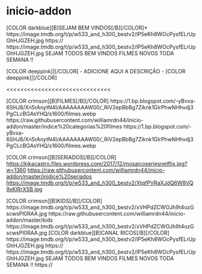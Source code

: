 # inicio-addon

<channels>
<channel>
<name>[COLOR darkblue][B]SEJAM BEM VINDOS[/B][/COLOR]</name>*
<thumbnail>https://image.tmdb.org/t/p/w533_and_h300_bestv2/lP5eKh8WOcPysfELrUpGhHJGZEH.jpg</thumbnail>
<externallink>https://</externallink>
<fanart>https://image.tmdb.org/t/p/w533_and_h300_bestv2/lP5eKh8WOcPysfELrUpGhHJGZEH.jpg</fanart>
<info>SEJAM TODOS BEM VINDOS FILMES NOVOS TODA SEMANA !!<info>


[COLOR deeppink]|[/COLOR] - ADICIONE AQUI A DESCRIÇÃO - [COLOR deeppink]|[/COLOR]</info>
</channel>
</channels>

<<<<<<<<<<<<<<<<<<<<<<<<<<<<<<


<channels>
<channel>
<name>[COLOR crimson][B]FILMES[/B][/COLOR]</name>
<thumbnail>https://1.bp.blogspot.com/-yBvxa-6SHJ8/Xn5rAnytN4I/AAAAAAAAW00/_RiV2epBbBg7Zlknk1GlrPhwNHhvdj3PgCLcBGAsYHQ/s1600/filmes.webp</thumbnail>
<externallink>https://raw.githubusercontent.com/williamrdn44/inicio-addon/master/indice%20categorias%20filmes</externallink>
<fanart>https://1.bp.blogspot.com/-yBvxa-6SHJ8/Xn5rAnytN4I/AAAAAAAAW00/_RiV2epBbBg7Zlknk1GlrPhwNHhvdj3PgCLcBGAsYHQ/s1600/filmes.webp</fanart>
<info>

<channels>
<channel>

<name>[COLOR crimson][B]SERIADOS[/B][/COLOR]</name>
<thumbnail>https://kikacastro.files.wordpress.com/2017/12/mosaicoseriesnetflix.jpg?w=1360</thumbnail>
<externallink>https://raw.githubusercontent.com/williamrdn44/inicio-addon/master/inidice%20seriados</externallink>
<fanart>https://image.tmdb.org/t/p/w533_and_h300_bestv2/XtqfPVRaXJdQ6W8VQ9xKlRrXSB.jpg</fanart>
<info>
</channel>

<channel>
<name>[COLOR crimson][B]KIDS[/B][/COLOR]</name>
<thumbnail>https://image.tmdb.org/t/p/w533_and_h300_bestv2/xVHPdZCWOJh9t4ozGscwsPl0RAA.jpg</thumbnail>
<externallink>https://raw.githubusercontent.com/williamrdn44/inicio-addon/master/kids</externallink>
<fanart>https://image.tmdb.org/t/p/w533_and_h300_bestv2/xVHPdZCWOJh9t4ozGscwsPl0RAA.jpg</fanart>
</channel>
 
 
<channels>
<channel>
<name>[COLOR darkblue][B]CANAL RICOS[/B][/COLOR]</name>
<thumbnail>https://image.tmdb.org/t/p/w533_and_h300_bestv2/lP5eKh8WOcPysfELrUpGhHJGZEH.jpg</thumbnail>
<externallink>https://</externallink>
<fanart>https://image.tmdb.org/t/p/w533_and_h300_bestv2/lP5eKh8WOcPysfELrUpGhHJGZEH.jpg</fanart>
<info>SEJAM TODOS BEM VINDOS FILMES NOVOS TODA SEMANA !!<info>
<externallink>https://</externallink>
<info>
</channel>
</channels>
 


